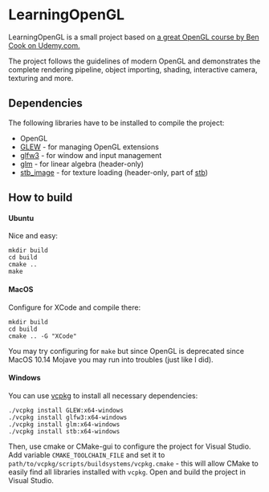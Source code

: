 # LearningOpenGL
LearningOpenGL is a small project based on [a great OpenGL course by Ben Cook on Udemy.com.](https://www.udemy.com/course/graphics-with-modern-opengl)

The project follows the guidelines of modern OpenGL and demonstrates the complete rendering pipeline, object importing, shading, interactive camera, texturing and more.

## Dependencies
The following libraries have to be installed to compile the project:
* OpenGL
* [GLEW](http://glew.sourceforge.net/) - for managing OpenGL extensions
* [glfw3](https://www.glfw.org/) - for window and input management
* [glm](https://glm.g-truc.net/0.9.9/index.html) - for linear algebra (header-only)
* [stb_image](https://github.com/nothings/stb/blob/master/stb_image.h) - for texture loading (header-only, part of [stb](https://github.com/nothings/stb))

## How to build

#### Ubuntu
Nice and easy:
```
mkdir build
cd build
cmake .. 
make
```
#### MacOS
Configure for XCode and compile there:
```
mkdir build
cd build
cmake .. -G "XCode"
```
You may try configuring for `make` but since OpenGL is deprecated since MacOS 10.14 Mojave you may run into troubles (just like I did).

#### Windows
You can use [vcpkg](https://github.com/microsoft/vcpkg) to install all necessary dependencies:
```
./vcpkg install GLEW:x64-windows
./vcpkg install glfw3:x64-windows
./vcpkg install glm:x64-windows
./vcpkg install stb:x64-windows
```
Then, use cmake or CMake-gui to configure the project for Visual Studio. Add variable `CMAKE_TOOLCHAIN_FILE` and set it to `path/to/vcpkg/scripts/buildsystems/vcpkg.cmake` - this will allow CMake to easily find all libraries installed with `vcpkg`. Open and build the project in Visual Studio.
